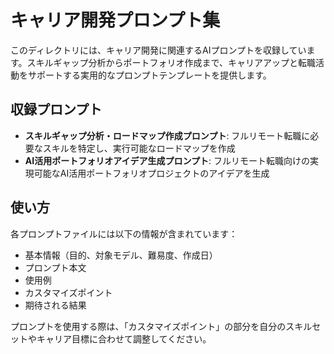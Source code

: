 # キャリア開発プロンプト集

このディレクトリには、キャリア開発に関連するAIプロンプトを収録しています。スキルギャップ分析からポートフォリオ作成まで、キャリアアップと転職活動をサポートする実用的なプロンプトテンプレートを提供します。

## 収録プロンプト

- **スキルギャップ分析・ロードマップ作成プロンプト**: フルリモート転職に必要なスキルを特定し、実行可能なロードマップを作成
- **AI活用ポートフォリオアイデア生成プロンプト**: フルリモート転職向けの実現可能なAI活用ポートフォリオプロジェクトのアイデアを生成

## 使い方

各プロンプトファイルには以下の情報が含まれています：
- 基本情報（目的、対象モデル、難易度、作成日）
- プロンプト本文
- 使用例
- カスタマイズポイント
- 期待される結果

プロンプトを使用する際は、「カスタマイズポイント」の部分を自分のスキルセットやキャリア目標に合わせて調整してください。
